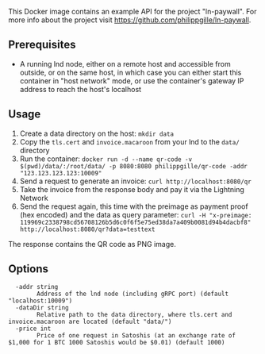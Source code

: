 This Docker image contains an example API for the project "ln-paywall". For more info about the project visit https://github.com/philippgille/ln-paywall.

Prerequisites
-------------

- A running lnd node, either on a remote host and accessible from outside, or on the same host, in which case you can either start this container in "host network" mode, or use the container's gateway IP address to reach the host's localhost

Usage
-----

1. Create a data directory on the host: `mkdir data`
2. Copy the `tls.cert` and `invoice.macaroon` from your lnd to the `data/` directory
3. Run the container: `docker run -d --name qr-code -v $(pwd)/data/:/root/data/ -p 8080:8080 philippgille/qr-code -addr "123.123.123.123:10009"`
4. Send a request to generate an invoice: `curl http://localhost:8080/qr`
5. Take the invoice from the response body and pay it via the Lightning Network
6. Send the request again, this time with the preimage as payment proof (hex encoded) and the data as query parameter: `curl -H "x-preimage: 119969c2338798cd56708126b5d6c0f6f5e75ed38da7a409b0081d94b4dacbf8" http://localhost:8080/qr?data=testtext`

The response contains the QR code as PNG image.

Options
-------

```
  -addr string
        Address of the lnd node (including gRPC port) (default "localhost:10009")
  -dataDir string
        Relative path to the data directory, where tls.cert and invoice.macaroon are located (default "data/")
  -price int
        Price of one request in Satoshis (at an exchange rate of $1,000 for 1 BTC 1000 Satoshis would be $0.01) (default 1000)
```
